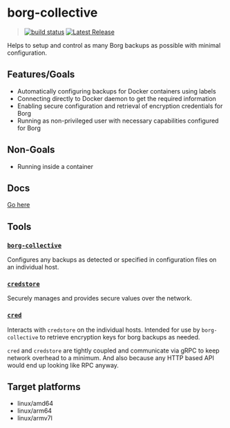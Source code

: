 # borg-collective

> [![build status](https://github.com/vemilyus/borg-collective/actions/workflows/build.yml/badge.svg)][actions-url]
> [![Latest Release](https://img.shields.io/github/v/release/vemilyus/borg-collective)][release-url]

[actions-url]: https://github.com/vemilyus/borg-collective/actions

[release-url]: https://github.com/vemilyus/borg-collective/releases/latest

Helps to setup and control as many Borg backups as possible with minimal configuration.

## Features/Goals

- Automatically configuring backups for Docker containers using labels
- Connecting directly to Docker daemon to get the required information
- Enabling secure configuration and retrieval of encryption credentials for Borg
- Running as non-privileged user with necessary capabilities configured for Borg

## Non-Goals

- Running inside a container

## Docs

[Go here](./docs/index.md)

## Tools

### [`borg-collective`](borg-collective)

Configures any backups as detected or specified in configuration files on an individual host.

### [`credstore`](./credentials/cmd/store)

Securely manages and provides secure values over the network.

### [`cred`](./credentials/cmd/cli)

Interacts with `credstore` on the individual hosts. Intended for use by `borg-collective` to retrieve
encryption keys for borg backups as needed.

`cred` and `credstore` are tightly coupled and communicate via gRPC to keep network overhead
to a minimum. And also because any HTTP based API would end up looking like RPC anyway.

## Target platforms

- linux/amd64
- linux/arm64
- linux/armv7l
